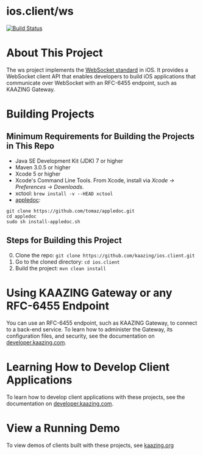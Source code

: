 # ios.client/ws

[![Build Status][build-status-image]][build-status]

[build-status-image]: https://travis-ci.org/kaazing/ios.client.svg?branch=develop
[build-status]: https://travis-ci.org/kaazing/ios.client

# About This Project

The ws project implements the [WebSocket standard](https://tools.ietf.org/html/rfc6455) in iOS. It provides a WebSocket client API that enables developers to build iOS applications that communicate over WebSocket with an RFC-6455 endpoint, such as KAAZING Gateway.

# Building Projects

## Minimum Requirements for Building the Projects in This Repo

* Java SE Development Kit (JDK) 7 or higher
* Maven 3.0.5 or higher
* Xcode 5 or higher
* Xcode's Command Line Tools.  From Xcode, install via _Xcode &rarr; Preferences &rarr; Downloads_.
* xctool: ```brew install -v --HEAD xctool```
* [appledoc](https://github.com/tomaz/appledoc): 

```
git clone https://github.com/tomaz/appledoc.git
cd appledoc
sudo sh install-appledoc.sh
```

## Steps for Building this Project

0. Clone the repo: ```git clone https://github.com/kaazing/ios.client.git```
0. Go to the cloned directory: ```cd ios.client```
0. Build the project: ```mvn clean install```

# Using KAAZING Gateway or any RFC-6455 Endpoint

You can use an RFC-6455 endpoint, such as KAAZING Gateway, to connect to a back-end service. To learn how to administer the Gateway, its configuration files, and security, see the documentation on [developer.kaazing.com](http://developer.kaazing.com/documentation/5.0/index.html).

# Learning How to Develop Client Applications

To learn how to develop client applications with these projects, see the documentation on [developer.kaazing.com](http://developer.kaazing.com/documentation/5.0/index.html).

# View a Running Demo

To view demos of clients built with these projects, see [kaazing.org](http://kaazing.org/)
